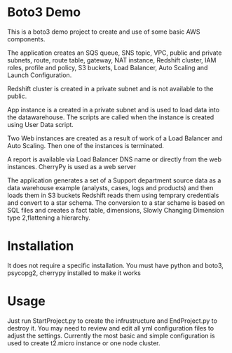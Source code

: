 <H1>Boto3 Demo</H1>

<p>This is a boto3 demo project to create and use of some basic AWS components. 

<p>The application creates an SQS queue, SNS topic, VPC, public and private subnets,  
route, route table, gateway, NAT instance, Redshift cluster, IAM roles, profile and policy,
S3 buckets, Load Balancer,  Auto Scaling and Launch Configuration.

<p>Redshift cluster is created in a private subnet and is not available to the public.

<p>App instance is a created in a private subnet and is used to load data into the datawarehouse. 
The scripts are called when the instance is created using User Data script.

<p>Two Web instances are created as a result of work of a Load Balancer and Auto Scaling. 
Then  one of the instances is terminated.

<p>A report is available via Load Balancer DNS name or directly from the web instances. 
CherryPy is used as a web server

<p>The application generates a set of a Support department  source data  as a data warehouse example  
(analysts, cases, logs and products) and then loads them in S3 buckets
Redshift reads them  using temprary credentials and convert to a star schema.
The conversion to a star schame is based on SQL files and creates a fact table, 
dimensions, Slowly Changing Dimension type 2,flattening a hierarchy. 

<H1>Installation</H1>

<p>It does not require a specific installation.
You must have python and boto3, psycopg2, cherrypy installed to make it works

<H1>Usage</H1>

<p>Just run StartProject.py to create the infrustructure and EndProject.py to destroy it. 
You may need to review and edit all yml configuration files to adjust the settings. 
Currently the most basic and simple configuration is used to create t2.micro instance or 
one node cluster.
